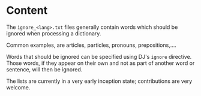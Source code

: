 # Content
The `ignore_<lang>.txt` files generally contain words which should be ignored when
processing a dictionary. 

Common examples, are articles, particles, pronouns, prepositions,....

Words that should be ignored can be specified using DJ's `ignore` directive. 
Those words, if they appear on their own and not as part of another word or
sentence, will then be ignored.

The lists are currently in a very early inception state; contributions are 
very welcome.
